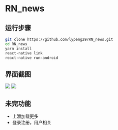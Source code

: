 # RN_news

## 运行步骤
```bash
git clone https://github.com/lypeng29/RN_news.git
cd RN_news
yarn install
react-native link
react-native run-android
```

## 界面截图

![](http://img.lypeng.com/git/2019032201.jpg)
![](http://img.lypeng.com/git/2019032202.jpg)

## 未完功能
 - 上滑加载更多
 - 登录注册，用户相关